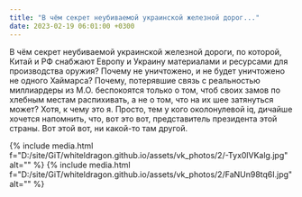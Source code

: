 ```yaml
---
title: "В чём секрет неубиваемой украинской железной дорог..."
date: 2023-02-19 06:01:00 +0300
---
```


В чём секрет неубиваемой украинской железной дороги, по которой, Китай и РФ снабжают Европу и Украину материалами и ресурсами для производства оружия? Почему не уничтожено, и не будет уничтожено не одного Хаймарса? Почему, потерявшие связь с реальностью миллиардеры из М.О. беспокоятся только о том, чтоб своих замов по хлебным местам распихивать, а не о том, что на их шее затянуться может? Хотя, к чему это я.
Просто, тем у кого околонулевой iq, дичайше хочется напомнить, что, вот это вот, представитель президента этой страны. Вот этой вот, ни какой-то там другой.


{% include media.html f="D:/site/GiT/whiteldragon.github.io/assets/vk_photos/2/-Tyx0lVKalg.jpg" alt="" %}
{% include media.html f="D:/site/GiT/whiteldragon.github.io/assets/vk_photos/2/FaNUn98tq6I.jpg" alt="" %}
